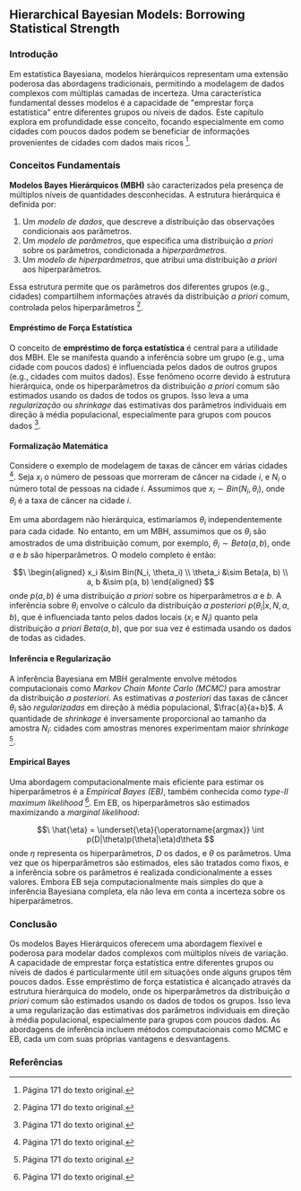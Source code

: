 ## Hierarchical Bayesian Models: Borrowing Statistical Strength

### Introdução
Em estatística Bayesiana, modelos hierárquicos representam uma extensão poderosa das abordagens tradicionais, permitindo a modelagem de dados complexos com múltiplas camadas de incerteza. Uma característica fundamental desses modelos é a capacidade de "emprestar força estatística" entre diferentes grupos ou níveis de dados. Este capítulo explora em profundidade esse conceito, focando especialmente em como cidades com poucos dados podem se beneficiar de informações provenientes de cidades com dados mais ricos [^55].

### Conceitos Fundamentais
**Modelos Bayes Hierárquicos (MBH)** são caracterizados pela presença de múltiplos níveis de quantidades desconhecidas. A estrutura hierárquica é definida por:
1.  Um *modelo de dados*, que descreve a distribuição das observações condicionais aos parâmetros.
2.  Um *modelo de parâmetros*, que especifica uma distribuição *a priori* sobre os parâmetros, condicionada a *hiperparâmetros*.
3.  Um *modelo de hiperparâmetros*, que atribui uma distribuição *a priori* aos hiperparâmetros.

Essa estrutura permite que os parâmetros dos diferentes grupos (e.g., cidades) compartilhem informações através da distribuição *a priori* comum, controlada pelos hiperparâmetros [^55].

#### Empréstimo de Força Estatística
O conceito de **empréstimo de força estatística** é central para a utilidade dos MBH. Ele se manifesta quando a inferência sobre um grupo (e.g., uma cidade com poucos dados) é influenciada pelos dados de outros grupos (e.g., cidades com muitos dados). Esse fenômeno ocorre devido à estrutura hierárquica, onde os hiperparâmetros da distribuição *a priori* comum são estimados usando os dados de todos os grupos. Isso leva a uma *regularização* ou *shrinkage* das estimativas dos parâmetros individuais em direção à média populacional, especialmente para grupos com poucos dados [^55].

#### Formalização Matemática
Considere o exemplo de modelagem de taxas de câncer em várias cidades [^55]. Seja $x_i$ o número de pessoas que morreram de câncer na cidade $i$, e $N_i$ o número total de pessoas na cidade $i$. Assumimos que $x_i \sim Bin(N_i, \theta_i)$, onde $\theta_i$ é a taxa de câncer na cidade $i$.

Em uma abordagem não hierárquica, estimaríamos $\theta_i$ independentemente para cada cidade. No entanto, em um MBH, assumimos que os $\theta_i$ são amostrados de uma distribuição comum, por exemplo, $\theta_i \sim Beta(a, b)$, onde $a$ e $b$ são hiperparâmetros. O modelo completo é então:

$$\
\begin{aligned}
x_i &\sim Bin(N_i, \theta_i) \\
\theta_i &\sim Beta(a, b) \\
a, b &\sim p(a, b)
\end{aligned}
$$
onde $p(a, b)$ é uma distribuição *a priori* sobre os hiperparâmetros $a$ e $b$. A inferência sobre $\theta_i$ envolve o cálculo da distribuição *a posteriori* $p(\theta_i | x, N, a, b)$, que é influenciada tanto pelos dados locais ($x_i$ e $N_i$) quanto pela distribuição *a priori* $Beta(a, b)$, que por sua vez é estimada usando os dados de todas as cidades.

#### Inferência e Regularização
A inferência Bayesiana em MBH geralmente envolve métodos computacionais como *Markov Chain Monte Carlo (MCMC)* para amostrar da distribuição *a posteriori*. As estimativas *a posteriori* das taxas de câncer $\theta_i$ são *regularizadas* em direção à média populacional, $\frac{a}{a+b}$. A quantidade de *shrinkage* é inversamente proporcional ao tamanho da amostra $N_i$: cidades com amostras menores experimentam maior *shrinkage* [^55].

#### Empirical Bayes
Uma abordagem computacionalmente mais eficiente para estimar os hiperparâmetros é a *Empirical Bayes (EB)*, também conhecida como *type-II maximum likelihood* [^55]. Em EB, os hiperparâmetros são estimados maximizando a *marginal likelihood*:

$$\
\hat{\eta} = \underset{\eta}{\operatorname{argmax}} \int p(D|\theta)p(\theta|\eta)d\theta
$$
onde $\eta$ representa os hiperparâmetros, $D$ os dados, e $\theta$ os parâmetros. Uma vez que os hiperparâmetros são estimados, eles são tratados como fixos, e a inferência sobre os parâmetros é realizada condicionalmente a esses valores. Embora EB seja computacionalmente mais simples do que a inferência Bayesiana completa, ela não leva em conta a incerteza sobre os hiperparâmetros.

### Conclusão
Os modelos Bayes Hierárquicos oferecem uma abordagem flexível e poderosa para modelar dados complexos com múltiplos níveis de variação. A capacidade de emprestar força estatística entre diferentes grupos ou níveis de dados é particularmente útil em situações onde alguns grupos têm poucos dados. Esse empréstimo de força estatística é alcançado através da estrutura hierárquica do modelo, onde os hiperparâmetros da distribuição *a priori* comum são estimados usando os dados de todos os grupos. Isso leva a uma regularização das estimativas dos parâmetros individuais em direção à média populacional, especialmente para grupos com poucos dados. As abordagens de inferência incluem métodos computacionais como MCMC e EB, cada um com suas próprias vantagens e desvantagens.

### Referências
[^55]: Página 171 do texto original.
<!-- END -->